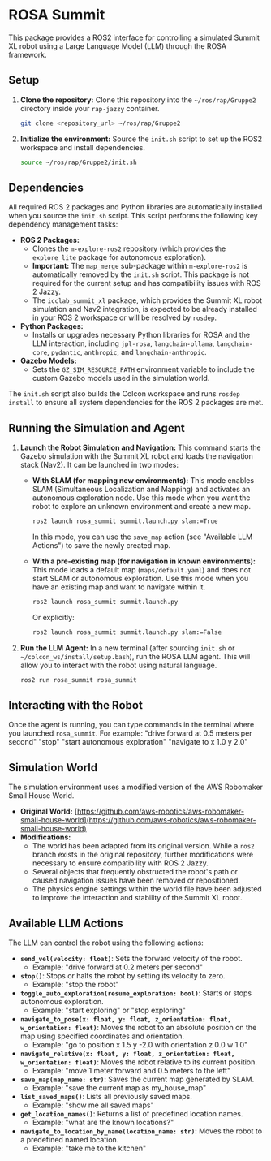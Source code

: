 # ROSA Summit

This package provides a ROS2 interface for controlling a simulated Summit XL robot using a Large Language Model (LLM) through the ROSA framework.

## Setup

1.  **Clone the repository:**
    Clone this repository into the `~/ros/rap/Gruppe2` directory inside your `rap-jazzy` container.
    ```bash
    git clone <repository_url> ~/ros/rap/Gruppe2
    ```

2.  **Initialize the environment:**
    Source the `init.sh` script to set up the ROS2 workspace and install dependencies.
    ```bash
    source ~/ros/rap/Gruppe2/init.sh
    ```

## Dependencies

All required ROS 2 packages and Python libraries are automatically installed when you source the `init.sh` script. This script performs the following key dependency management tasks:

*   **ROS 2 Packages:**
    *   Clones the `m-explore-ros2` repository (which provides the `explore_lite` package for autonomous exploration).
    *   **Important:** The `map_merge` sub-package within `m-explore-ros2` is automatically removed by the `init.sh` script. This package is not required for the current setup and has compatibility issues with ROS 2 Jazzy.
    *   The `icclab_summit_xl` package, which provides the Summit XL robot simulation and Nav2 integration, is expected to be already installed in your ROS 2 workspace or will be resolved by `rosdep`.
*   **Python Packages:**
    *   Installs or upgrades necessary Python libraries for ROSA and the LLM interaction, including `jpl-rosa`, `langchain-ollama`, `langchain-core`, `pydantic`, `anthropic`, and `langchain-anthropic`.
*   **Gazebo Models:**
    *   Sets the `GZ_SIM_RESOURCE_PATH` environment variable to include the custom Gazebo models used in the simulation world.

The `init.sh` script also builds the Colcon workspace and runs `rosdep install` to ensure all system dependencies for the ROS 2 packages are met.

## Running the Simulation and Agent

1.  **Launch the Robot Simulation and Navigation:**
    This command starts the Gazebo simulation with the Summit XL robot and loads the navigation stack (Nav2). It can be launched in two modes:

    *   **With SLAM (for mapping new environments):**
        This mode enables SLAM (Simultaneous Localization and Mapping) and activates an autonomous exploration node. Use this mode when you want the robot to explore an unknown environment and create a new map.
        ```bash
        ros2 launch rosa_summit summit.launch.py slam:=True
        ```
        In this mode, you can use the `save_map` action (see "Available LLM Actions") to save the newly created map.

    *   **With a pre-existing map (for navigation in known environments):**
        This mode loads a default map (`maps/default.yaml`) and does not start SLAM or autonomous exploration. Use this mode when you have an existing map and want to navigate within it.
        ```bash
        ros2 launch rosa_summit summit.launch.py
        ```
        Or explicitly:
        ```bash
        ros2 launch rosa_summit summit.launch.py slam:=False
        ```

2.  **Run the LLM Agent:**
    In a new terminal (after sourcing `init.sh` or `~/colcon_ws/install/setup.bash`), run the ROSA LLM agent. This will allow you to interact with the robot using natural language.
    ```bash
    ros2 run rosa_summit rosa_summit
    ```

## Interacting with the Robot

Once the agent is running, you can type commands in the terminal where you launched `rosa_summit`. For example:
"drive forward at 0.5 meters per second"
"stop"
"start autonomous exploration"
"navigate to x 1.0 y 2.0"

## Simulation World

The simulation environment uses a modified version of the AWS Robomaker Small House World.
- **Original World:** [https://github.com/aws-robotics/aws-robomaker-small-house-world](https://github.com/aws-robotics/aws-robomaker-small-house-world)
- **Modifications:**
    - The world has been adapted from its original version. While a `ros2` branch exists in the original repository, further modifications were necessary to ensure compatibility with ROS 2 Jazzy.
    - Several objects that frequently obstructed the robot's path or caused navigation issues have been removed or repositioned.
    - The physics engine settings within the world file have been adjusted to improve the interaction and stability of the Summit XL robot.

## Available LLM Actions

The LLM can control the robot using the following actions:

*   **`send_vel(velocity: float)`**: Sets the forward velocity of the robot.
    *   Example: "drive forward at 0.2 meters per second"
*   **`stop()`**: Stops or halts the robot by setting its velocity to zero.
    *   Example: "stop the robot"
*   **`toggle_auto_exploration(resume_exploration: bool)`**: Starts or stops autonomous exploration.
    *   Example: "start exploring" or "stop exploring"
*   **`navigate_to_pose(x: float, y: float, z_orientation: float, w_orientation: float)`**: Moves the robot to an absolute position on the map using specified coordinates and orientation.
    *   Example: "go to position x 1.5 y -2.0 with orientation z 0.0 w 1.0"
*   **`navigate_relative(x: float, y: float, z_orientation: float, w_orientation: float)`**: Moves the robot relative to its current position.
    *   Example: "move 1 meter forward and 0.5 meters to the left"
*   **`save_map(map_name: str)`**: Saves the current map generated by SLAM.
    *   Example: "save the current map as my_house_map"
*   **`list_saved_maps()`**: Lists all previously saved maps.
    *   Example: "show me all saved maps"
*   **`get_location_names()`**: Returns a list of predefined location names.
    *   Example: "what are the known locations?"
*   **`navigate_to_location_by_name(location_name: str)`**: Moves the robot to a predefined named location.
    *   Example: "take me to the kitchen"
